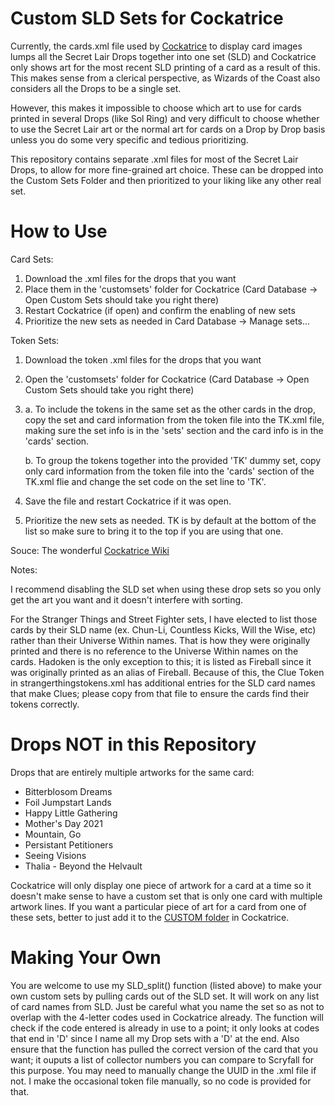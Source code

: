 # Custom SLD Sets for Cockatrice
Currently, the cards.xml file used by [Cockatrice](https://github.com/Cockatrice/) to display card images lumps all the Secret Lair Drops together into one set (SLD) and Cockatrice only shows art for the most recent SLD printing of a card as a result of this. This makes sense from a clerical perspective, as Wizards of the Coast also considers all the Drops to be a single set.

However, this makes it impossible to choose which art to use for cards printed in several Drops (like Sol Ring) and very difficult to choose whether to use the Secret Lair art or the normal art for cards on a Drop by Drop basis unless you do some very specific and tedious prioritizing.

This repository contains separate .xml files for most of the Secret Lair Drops, to allow for more fine-grained art choice. These can be dropped into the Custom Sets Folder and then prioritized to your liking like any other real set. 

# How to Use
Card Sets:

1) Download the .xml files for the drops that you want
2) Place them in the 'customsets' folder for Cockatrice (Card Database -> Open Custom Sets should take you right there)
3) Restart Cockatrice (if open) and confirm the enabling of new sets
4) Prioritize the new sets as needed in Card Database -> Manage sets...

Token Sets:

1) Download the token .xml files for the drops that you want
2) Open the 'customsets' folder for Cockatrice (Card Database -> Open Custom Sets should take you right there)
3) 
   a. To include the tokens in the same set as the other cards in the drop, copy the set and card information from the token file into the TK.xml file, making sure the set info is in the 'sets' section and the card info is in the 'cards' section.
   
   b. To group the tokens together into the provided 'TK' dummy set, copy only card information from the token file into the 'cards' section of the TK.xml flie and change the set code on the set line to 'TK'. 
    
4) Save the file and restart Cockatrice if it was open.
5) Prioritize the new sets as needed. TK is by default at the bottom of the list so make sure to bring it to the top if you are using that one.

Souce: The wonderful [Cockatrice Wiki](https://github.com/Cockatrice/Cockatrice/wiki/Custom-Cards-&-Sets)

Notes:

I recommend disabling the SLD set when using these drop sets so you only get the art you want and it doesn't interfere with sorting.

For the Stranger Things and Street Fighter sets, I have elected to list those cards by their SLD name (ex. Chun-Li, Countless Kicks, Will the Wise, etc) rather than their Universe Within names. That is how they were originally printed and there is no reference to the Universe Within names on the cards. Hadoken is the only exception to this; it is listed as Fireball since it was originally printed as an alias of Fireball. Because of this, the Clue Token in strangerthingstokens.xml has additional entries for the SLD card names that make Clues; please copy from that file to ensure the cards find their tokens correctly.

# Drops NOT in this Repository
Drops that are entirely multiple artworks for the same card:
* Bitterblosom Dreams
* Foil Jumpstart Lands
* Happy Little Gathering
* Mother's Day 2021
* Mountain, Go
* Persistant Petitioners
* Seeing Visions
* Thalia - Beyond the Helvault

Cockatrice will only display one piece of artwork for a card at a time so it doesn't make sense to have a custom set that is only one card with multiple artwork lines. If you want a particular piece of art for a card from one of these sets, better to just add it to the [CUSTOM folder](https://github.com/Cockatrice/Cockatrice/wiki/Custom-Cards-&-Sets) in Cockatrice.

# Making Your Own

You are welcome to use my SLD_split() function (listed above) to make your own custom sets by pulling cards out of the SLD set. It will work on any list of card names from SLD. Just be careful what you name the set so as not to overlap with the 4-letter codes used in Cockatrice already. The function will check if the code entered is already in use to a point; it only looks at codes that end in 'D' since I name all my Drop sets with a 'D' at the end. Also ensure that the function has pulled the correct version of the card that you want; it ouputs a list of collector numbers you can compare to Scryfall for this purpose. You may need to manually change the UUID in the .xml file if not. I make the occasional token file manually, so no code is provided for that.
